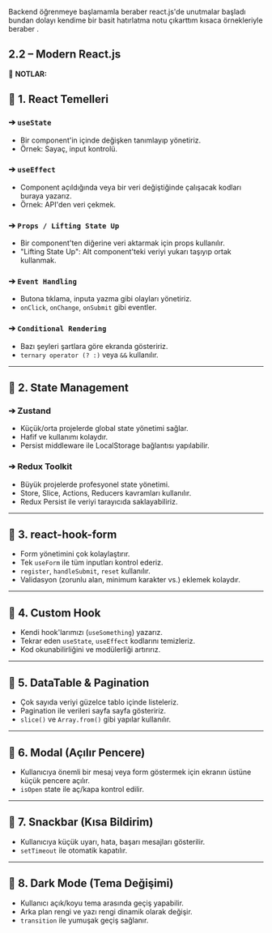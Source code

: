 Backend öğrenmeye başlamamla beraber react.js'de unutmalar başladı bundan dolayı kendime bir basit hatırlatma notu çıkarttım kısaca örnekleriyle beraber .

## 2.2 – Modern React.js

🧠 **NOTLAR:**

## 🚀 1. React Temelleri

### ➔ `useState`

- Bir component'in içinde değişken tanımlayıp yönetiriz.
- Örnek: Sayaç, input kontrolü.

### ➔ `useEffect`

- Component açıldığında veya bir veri değiştiğinde çalışacak kodları buraya yazarız.
- Örnek: API'den veri çekmek.

### ➔ `Props / Lifting State Up`

- Bir component'ten diğerine veri aktarmak için props kullanılır.
- "Lifting State Up": Alt component'teki veriyi yukarı taşıyıp ortak kullanmak.

### ➔ `Event Handling`

- Butona tıklama, inputa yazma gibi olayları yönetiriz.
- `onClick`, `onChange`, `onSubmit` gibi eventler.

### ➔ `Conditional Rendering`

- Bazı şeyleri şartlara göre ekranda gösteririz.
- `ternary operator (? :)` veya `&&` kullanılır.

---

## 🚀 2. State Management

### ➔ Zustand

- Küçük/orta projelerde global state yönetimi sağlar.
- Hafif ve kullanımı kolaydır.
- Persist middleware ile LocalStorage bağlantısı yapılabilir.

### ➔ Redux Toolkit

- Büyük projelerde profesyonel state yönetimi.
- Store, Slice, Actions, Reducers kavramları kullanılır.
- Redux Persist ile veriyi tarayıcıda saklayabiliriz.

---

## 🚀 3. react-hook-form

- Form yönetimini çok kolaylaştırır.
- Tek `useForm` ile tüm inputları kontrol ederiz.
- `register`, `handleSubmit`, `reset` kullanılır.
- Validasyon (zorunlu alan, minimum karakter vs.) eklemek kolaydır.

---

## 🚀 4. Custom Hook

- Kendi hook'larımızı (`useSomething`) yazarız.
- Tekrar eden `useState`, `useEffect` kodlarını temizleriz.
- Kod okunabilirliğini ve modülerliği artırırız.

---

## 🚀 5. DataTable & Pagination

- Çok sayıda veriyi güzelce tablo içinde listeleriz.
- Pagination ile verileri sayfa sayfa gösteririz.
- `slice()` ve `Array.from()` gibi yapılar kullanılır.

---

## 🚀 6. Modal (Açılır Pencere)

- Kullanıcıya önemli bir mesaj veya form göstermek için ekranın üstüne küçük pencere açılır.
- `isOpen` state ile aç/kapa kontrol edilir.

---

## 🚀 7. Snackbar (Kısa Bildirim)

- Kullanıcıya küçük uyarı, hata, başarı mesajları gösterilir.
- `setTimeout` ile otomatik kapatılır.

---

## 🚀 8. Dark Mode (Tema Değişimi)

- Kullanıcı açık/koyu tema arasında geçiş yapabilir.
- Arka plan rengi ve yazı rengi dinamik olarak değişir.
- `transition` ile yumuşak geçiş sağlanır.

